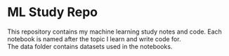 # ML Study Repo
This repository contains my machine learning study notes and code. Each notebook is named after the topic I learn and write code for.</br>
The data folder contains datasets used in the notebooks.
